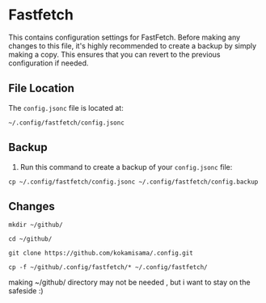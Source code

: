 

# Fastfetch

This contains configuration settings for FastFetch. Before making any changes to this file, it's highly recommended to create a backup by simply making a copy. This ensures that you can revert to the previous configuration if needed.

## File Location

The `config.jsonc` file is located at:

```
~/.config/fastfetch/config.jsonc
```

## Backup

1. Run this command to create a backup of your `config.jsonc` file:

```
cp ~/.config/fastfetch/config.jsonc ~/.config/fastfetch/config.backup
```

## Changes

```
mkdir ~/github/
```

```
cd ~/github/
```

```
git clone https://github.com/kokamisama/.config.git
```

```
cp -f ~/github/.config/fastfetch/* ~/.config/fastfetch/
```

making ~/github/ directory may not be needed , but i want to stay on the safeside
:)
